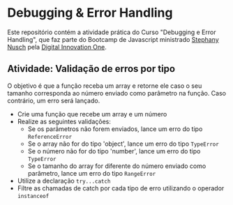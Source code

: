 # Debugging & Error Handling

Este repositório contém a atividade prática do Curso "Debugging e Error Handling", que faz parte do Bootcamp de Javascript ministrado [Stephany Nusch](https://github.com/stebsnusch) pela [Digital Innovation One](https://www.dio.me).

## Atividade: Validação de erros por tipo

O objetivo é que a função receba um array e retorne ele caso o seu tamanho corresponda ao número enviado como parâmetro na função. Caso contrário, um erro será lançado.

- Crie uma função que recebe um array e um número
- Realize as seguintes validações:
    - Se os parâmetros não forem enviados, lance um erro do tipo `ReferenceError`
    - Se o array não for do tipo 'object', lance um erro do tipo `TypeError`
    - Se o número não for do tipo 'number', lance um erro do tipo `TypeError`
    - Se o tamanho do array for diferente do número enviado como parâmetro, lance um erro do tipo `RangeError`
- Utilize a declaração `try...catch`
- Filtre as chamadas de catch por cada tipo de erro utilizando o operador `instanceof`